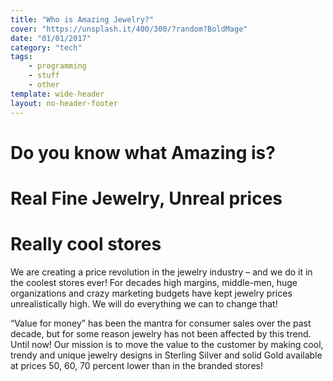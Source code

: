 ```yaml
---
title: "Who is Amazing Jewelry?"
cover: "https://unsplash.it/400/300/?random?BoldMage"
date: "01/01/2017"
category: "tech"
tags:
    - programming
    - stuff
    - other
template: wide-header
layout: no-header-footer
---
```


# Do you know what Amazing is?

# Real Fine Jewelry, Unreal prices

# Really cool stores

We are creating a price revolution in the jewelry industry – and we do it in the coolest stores ever! For decades high margins, middle-men, huge organizations and crazy marketing budgets have kept jewelry prices unrealistically high. We will do everything we can to change that!

“Value for money” has been the mantra for consumer sales over the past decade, but for some reason jewelry has not been affected by this trend. Until now! Our mission is to move the value to the customer by making cool, trendy and unique jewelry designs in Sterling Silver and solid Gold available at prices 50, 60, 70 percent lower than in the branded stores!
